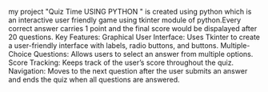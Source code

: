 my project "Quiz Time USING PYTHON " is created using python which is an interactive user friendly game using tkinter module of python.Every correct answer carries 1 point and the final score would be dispalayed after 20 questions.
Key Features:
Graphical User Interface: Uses Tkinter to create a user-friendly interface with labels, radio buttons, and buttons.
Multiple-Choice Questions: Allows users to select an answer from multiple options.
Score Tracking: Keeps track of the user’s score throughout the quiz.
Navigation: Moves to the next question after the user submits an answer and ends the quiz when all questions are answered.
